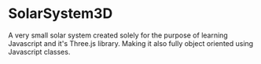 # SolarSystem3D

A very small solar system created solely for the purpose of learning Javascript and it's Three.js library.
Making it also fully object oriented using Javascript classes.
